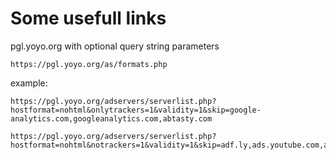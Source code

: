 # Some usefull links

pgl.yoyo.org with optional query string parameters

`https://pgl.yoyo.org/as/formats.php`

example:
```
https://pgl.yoyo.org/adservers/serverlist.php?hostformat=nohtml&onlytrackers=1&validity=1&skip=google-analytics.com,googleanalytics.com,abtasty.com
```
```
https://pgl.yoyo.org/adservers/serverlist.php?hostformat=nohtml&notrackers=1&validity=1&skip=adf.ly,ads.youtube.com,awempire.com,criteo.com,criteo.net,googlesyndication.com,googletagmanager.com,taboola.com,tealium.com,tealiumiq.com
```
